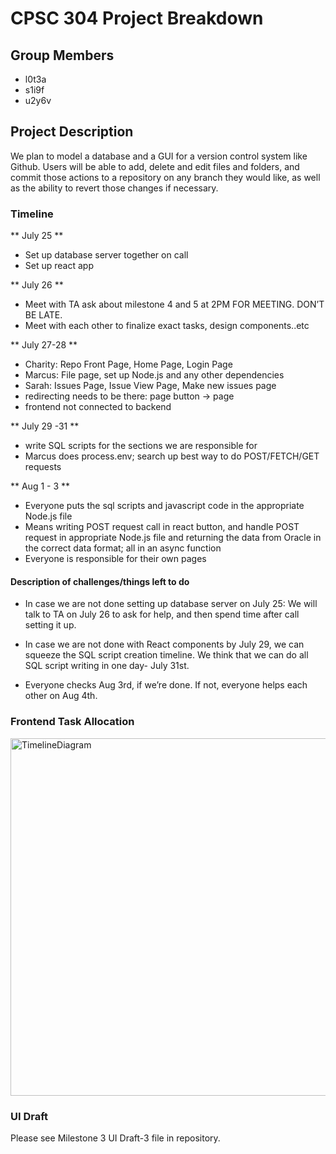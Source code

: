 # CPSC 304 Project Breakdown #

## Group Members ##
* l0t3a
* s1i9f
* u2y6v

## Project Description ##
We plan to model a database and a GUI for a version control system like Github. Users will be able to add, delete and edit files and folders, and commit those actions to a repository on any branch they would like, as well as the ability to revert those changes if necessary.

### Timeline  ###
** July 25 **
* Set up database server together on call
* Set up react app 

** July 26 **
* Meet with TA ask about milestone 4 and 5 at 2PM FOR MEETING. DON’T BE LATE.
* Meet with each other to finalize exact tasks, design components..etc

** July 27-28 **
* Charity: Repo Front Page, Home Page, Login Page
* Marcus: File page, set up Node.js and any other dependencies
* Sarah: Issues Page, Issue View Page, Make new issues page
* redirecting needs to be there: page button -> page
* frontend not connected to backend

** July 29 -31 **
* write SQL scripts for the sections we are responsible for
* Marcus does process.env; search up best way to do POST/FETCH/GET requests

** Aug 1 - 3 **
* Everyone puts the sql scripts and javascript code in the appropriate Node.js file
* Means writing POST request call in react button, and handle POST request in appropriate Node.js file and returning the data from Oracle in the correct data format; all in an async function
* Everyone is responsible for their own pages

#### Description of challenges/things left to do ####
*  In case we are not done setting up database server on July 25: 
We will talk to TA on July 26 to ask for help, and then spend time after call setting it up.

* In case we are not done with React components by July 29, we can squeeze the SQL script creation timeline. We think that we can do all SQL script writing in one day- July 31st. 

* Everyone checks Aug 3rd, if we’re done. If not, everyone helps each other on Aug 4th.

### Frontend Task Allocation ###

<img width="572" alt="TimelineDiagram" src="https://media.github.students.cs.ubc.ca/user/17684/files/29575831-0db6-45ac-9ed7-717b5edb377e">


### UI Draft ###

Please see Milestone 3 UI Draft-3 file in repository. 



